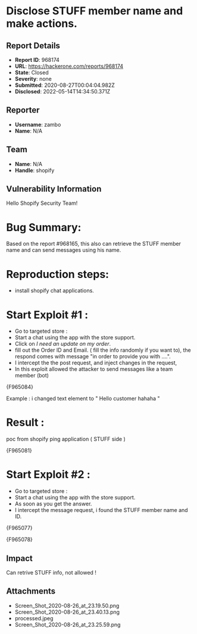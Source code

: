 # Disclose STUFF member name and make actions.

## Report Details
- **Report ID**: 968174
- **URL**: https://hackerone.com/reports/968174
- **State**: Closed
- **Severity**: none
- **Submitted**: 2020-08-27T00:04:04.982Z
- **Disclosed**: 2022-05-14T14:34:50.371Z

## Reporter
- **Username**: zambo
- **Name**: N/A

## Team
- **Name**: N/A
- **Handle**: shopify

## Vulnerability Information
Hello Shopify Security Team!

 Bug Summary:
=============

Based on the report #968165, this also can retrieve the STUFF member name and can send messages using his name.

 Reproduction steps:
=============
  - install shopify chat applications.

Start Exploit #1 : 
=============
+ Go to targeted store : 
+ Start a chat using the app with the store support.
+ Click on _I need an update on my order_.
+ fill out the Order ID and Email. ( fill the info randomly if you want to), the respond comes with message "in order to provide you with ....".
+  I intercept the the post request, and inject changes in the request, 
+ In this exploit allowed the attacker to send messages like a team member (bot)

{F965084}

Example : i changed text element  to " Hello customer hahaha "

Result : 
========

poc from shopify ping application ( STUFF side )

{F965081}


 Start Exploit #2 : 
=============
+ Go to targeted store : 
+ Start a chat using the app with the store support.
+ As soon as you get the answer.
+ I intercept the message request, i found the STUFF member name and ID.

{F965077}

{F965078}

## Impact

Can retrive STUFF info,  not allowed !

## Attachments
- Screen_Shot_2020-08-26_at_23.19.50.png
- Screen_Shot_2020-08-26_at_23.40.13.png
- processed.jpeg
- Screen_Shot_2020-08-26_at_23.25.59.png
